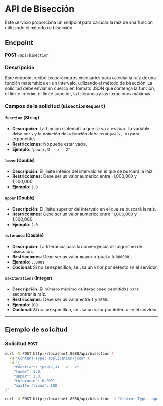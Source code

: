 # API de Bisección

Este servicio proporciona un endpoint para calcular la raíz de una función utilizando el método de bisección.

## Endpoint

**POST** `/api/bisection`

### Descripción

Este endpoint recibe los parámetros necesarios para calcular la raíz de una función matemática en un intervalo, utilizando el método de bisección. La solicitud debe enviar un cuerpo en formato JSON que contenga la función, el límite inferior, el límite superior, la tolerancia y las iteraciones máximas.

### Campos de la solicitud (`BisectionRequest`)

#### `function` (String)
- **Descripción**: La función matemática que se va a evaluar. La variable debe ser `x` y la notación de la función debe usar `pow(x, n)` para exponentes.
- **Restricciones**: No puede estar vacía.
- **Ejemplo**: `"pow(x,3) - x - 2"`

#### `lower` (Double)
- **Descripción**: El límite inferior del intervalo en el que se buscará la raíz.
- **Restricciones**: Debe ser un valor numérico entre -1,000,000 y 1,000,000.
- **Ejemplo**: `1.0`

#### `upper` (Double)
- **Descripción**: El límite superior del intervalo en el que se buscará la raíz.
- **Restricciones**: Debe ser un valor numérico entre -1,000,000 y 1,000,000.
- **Ejemplo**: `2.0`

#### `tolerance` (Double)
- **Descripción**: La tolerancia para la convergencia del algoritmo de bisección.
- **Restricciones**: Debe ser un valor mayor o igual a `0.0000001`.
- **Ejemplo**: `0.0001`
- **Opcional**: Si no se especifica, se usa un valor por defecto en el servidor.

#### `maxIterations` (Integer)
- **Descripción**: El número máximo de iteraciones permitidas para encontrar la raíz.
- **Restricciones**: Debe ser un valor entre `1` y `1000`.
- **Ejemplo**: `100`
- **Opcional**: Si no se especifica, se usa un valor por defecto en el servidor.

---

## Ejemplo de solicitud

### Solicitud `POST`

```bash
curl -X POST http://localhost:8080/api/bisection \
  -H "Content-Type: application/json" \
  -d '{
    "function": "pow(x,3) - x - 2",
    "lower": 1.0,
    "upper": 2.0,
    "tolerance": 0.0001,
    "maxIterations": 100
}'
```
```bash
curl -X POST http://localhost:8080/api/bisection -H "Content-Type: application/json" -d "{\"function\":\"pow(x,3) - x - 2\",\"lower\":1.0,\"upper\":2.0,\"tolerance\":0.0001,\"maxIterations\":100}"
```
